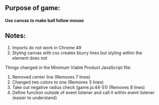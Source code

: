 ## Purpose of game: 

<h4>Use canvas to make ball follow mouse<h4>


## Notes:

1. Imports do not work in Chrome 49
2. Styling canvas with css creates blurry lines but styling within the element does not

Things changed in the Minimum Viable Product JavaScript file:

1. Removed center line (Removes 7 lines)
2. Changed two colors to one (Removes 3 lines)
3. Take out negative radius check (game.js:44-51) (Removes 8 lines)
4. Define function outside of event listener and call it within event listener (easier to understand)